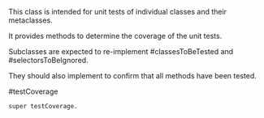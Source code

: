 This class is intended for unit tests of individual classes and their metaclasses.It provides methods to determine the coverage of the unit tests.Subclasses are expected to re-implement #classesToBeTested and #selectorsToBeIgnored.They should also implement to confirm that all methods have been tested.#testCoverage	super testCoverage.